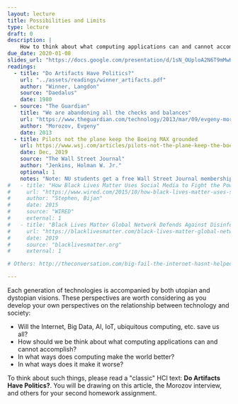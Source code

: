 ```yaml
---
layout: lecture
title: Possibilities and Limits
type: lecture
draft: 0
description: |
    How to think about what computing applications can and cannot accomplish. In what ways does computing make the world better? In what ways does it make it worse?
due_date: 2020-01-08
slides_url: "https://docs.google.com/presentation/d/1sN_OUploA2N6T9mMwK2gtgb8xv3uLVnFzYcP8xfU2WY/edit?usp=sharing"
readings:
  - title: "Do Artifacts Have Politics?"
    url: "../assets/readings/winner_artifacts.pdf"
    author: "Winner, Langdon"
    source: "Daedalus"
    date: 1980
  - source: "The Guardian"
    title: "We are abandoning all the checks and balances"
    url: "https://www.theguardian.com/technology/2013/mar/09/evgeny-morozov-technology-solutionism-interview"
    author: "Morozov, Evgeny"
    date: 2013
  - title: Pilots not the plane keep the Boeing MAX grounded
    url: https://www.wsj.com/articles/pilots-not-the-plane-keep-the-boeing-max-grounded-11576880301
    date: Dec, 2019
    source: "The Wall Street Journal"
    author: "Jenkins, Holman W. Jr."
    optional: 1
    notes: "Note: NU students get a free Wall Street Journal membership. <a href='https://wsj.com/northwestern' target='_blank'>https://wsj.com/northwestern</a>"
#   - title: "How Black Lives Matter Uses Social Media to Fight the Power"
#     url: "https://www.wired.com/2015/10/how-black-lives-matter-uses-social-media-to-fight-the-power/"
#     author: "Stephen, Bijan"
#     date: 2015
#     source: "WIRED"
#     external: 1
#   - title: "Black Lives Matter Global Network Defends Against Disinformation Going into 2020"
#     url: "https://blacklivesmatter.com/black-lives-matter-global-network-defends-against-disinformation-going-into-2020/"
#     date: 2019
#     source: "blacklivesmatter.org"
#     external: 1

# Others: http://theconversation.com/big-fail-the-internet-hasnt-helped-democracy-104817

---
```


Each generation of technologies is accompanied by both utopian and dystopian visions. These perspectives are worth considering as you develop your own perspectives on the relationship between technology and society:
* Will the Internet, Big Data, AI, IoT, ubiquitous computing, etc. save us all?
* How should we be think about what computing applications can and cannot accomplish? 
* In what ways does computing make the world better? 
* In what ways does it make it worse?

To think about such things, please read a "classic" HCI text: **Do Artifacts Have Politics?**. You will be drawing on this article, the Morozov interview, and others for your second homework assignment.